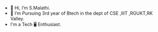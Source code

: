 - 👋 Hi, I’m S.Malathi.
- 🌱 I’m Pursuing 3rd year of Btech in the dept of CSE ,IIIT ,RGUKT,RK Valley.
- I'm a Tech 🖥️ Enthusiast.
  

<!---
malathinani/malathinani is a ✨ special ✨ repository because its `README.md` (this file) appears on your GitHub profile.
You can click the Preview link to take a look at your changes.
--->
